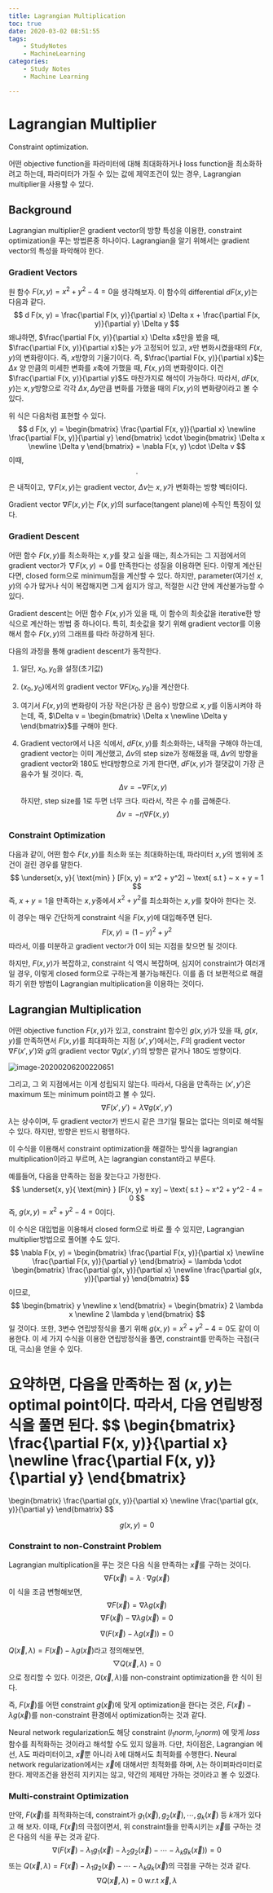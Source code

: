 ```yaml
---
title: Lagrangian Multiplication
toc: true
date: 2020-03-02 08:51:55
tags:
	- StudyNotes
	- MachineLearning
categories:
	- Study Notes
	- Machine Learning

---
```




# Lagrangian Multiplier



Constraint optimization.

어떤 objective function을 파라미터에 대해 최대화하거나 loss function을 최소화하려고 하는데, 파라미터가 가질 수 있는 값에 제약조건이 있는 경우, Lagrangian multiplier을 사용할 수 있다.



## Background

Lagrangian multiplier은 gradient vector의 방향 특성을 이용한, constraint optimization을 푸는 방법론중 하나이다. Lagrangian을 알기 위해서는 gradient vector의 특성을 파악해야 한다.



### Gradient Vectors

원 함수 $F(x, y) = x^2 + y^2 - 4 = 0$을 생각해보자. 이 함수의 differential $d F(x, y)$는 다음과 같다.
$$
d F(x, y) = \frac{\partial F(x, y)}{\partial x} \Delta x + \frac{\partial F(x, y)}{\partial y} \Delta y
$$
왜냐하면, $\frac{\partial F(x, y)}{\partial x} \Delta x$만을 봤을 때, $\frac{\partial F(x, y)}{\partial x}$는 $y$가 고정되어 있고, $x$만 변화시켰을때의 $F(x, y)$의 변화량이다. 즉, $x$방향의 기울기이다. 즉, $\frac{\partial F(x, y)}{\partial x}$는 $\Delta x$ 양 만큼의 미세한 변화를 $x$축에 가했을 때, $F(x, y)$의 변화량이다. 이건 $\frac{\partial F(x, y)}{\partial y}$도 마찬가지로 해석이 가능하다. 따라서, $d F(x, y)$는 $x, y$방향으로 각각 $\Delta x, \Delta y$만큼 변화를 가했을 때의 $F(x, y)$의 변화량이라고 볼 수 있다.

위 식은 다음처럼 표현할 수 있다.
$$
d F(x, y) = \begin{bmatrix}
\frac{\partial F(x, y)}{\partial x} \newline 
\frac{\partial F(x, y)}{\partial y}
\end{bmatrix} \cdot \begin{bmatrix}
\Delta x \newline 
\Delta y
\end{bmatrix} = 
\nabla F(x, y) \cdot \Delta v
$$
이때, $$\cdot$$은 내적이고, $\nabla F(x, y)$는 gradient vector, $\Delta v$는 $x, y$가 변화하는 방향 벡터이다.

Gradient vector $\nabla F(x, y)$는 $F(x, y)$의 surface(tangent plane)에 수직인 특징이 있다.



### Gradient Descent

어떤 함수 $F(x, y)$를 최소화하는 $x, y$를 찾고 싶을 때는, 최소가되는 그 지점에서의 gradient vector가 $\nabla F(x, y)=0$를 만족한다는 성질을 이용하면 된다. 이렇게 계산된다면, closed form으로 minimum점을 계산할 수 있다. 하지만, parameter(여기선 $x, y$)의 수가 많거나 식이 복잡해지면 그게 쉽지가 않고, 적절한 시간 안에 계산불가능할 수 있다.

Gradient descent는 어떤 함수 $F(x, y)$가 있을 때, 이 함수의 최솟값을 iterative한 방식으로 계산하는 방법 중 하나이다. 특히, 최솟값을 찾기 위해 gradient vector를 이용해서 함수 $F(x, y)$의 그래프를 따라 하강하게 된다.

다음의 과정을 통해 gradient descent가 동작한다.

1. 일단, $x_0, y_0$을 설정(초기값)

2. $(x_0, y_0)$에서의 gradient vector $\nabla F(x_0, y_0)$을 계산한다.

3. 여기서 $F(x, y)$의 변화량이 가장 작은(가장 큰 음수) 방향으로 $x, y$를 이동시켜야 하는데, 즉, $\Delta v = \begin{bmatrix} \Delta x \newline \Delta y \end{bmatrix}$를 구해야 한다.

4. Gradient vector에서 나온 식에서, $dF(x, y)$를 최소화하는, 내적을 구해야 하는데, gradient vector는 이미 계산했고, $\Delta v$의 step size가 정해졌을 때, $\Delta v$의 방향을 gradient vector와 180도 반대방향으로 가게 한다면, $dF(x, y)$가 절댓값이 가장 큰 음수가 될 것이다. 즉,
   $$
   \Delta v = -\nabla F(x, y)
   $$
   하지만, step size를 1로 두면 너무 크다. 따라서, 작은 수 $\eta$를 곱해준다.
   $$
   \Delta v = - \eta \nabla F(x, y)
   $$
   



### Constraint Optimization

다음과 같이, 어떤 함수 $F(x, y)$를 최소화 또는 최대화하는데, 파라미터 $x, y$의 범위에 조건이 걸린 경우를 말한다.
$$
\underset{x, y}{ \text{min} } [F(x, y) = x^2 + y^2] ~ \text{ s.t } ~ x + y = 1
$$
즉, $x + y = 1$을 만족하는 $x, y$중에서 $x^2+ y^2$를 최소화하는 $x, y$를 찾아야 한다는 것.

이 경우는 매우 간단하게 constraint 식을 $F(x, y)$에 대입해주면 된다.
$$
F(x, y) = (1 - y)^2 + y^2
$$
따라서, 이를 미분하고 gradient vector가 0이 되는 지점을 찾으면 될 것이다.

하지만, $F(x, y)$가 복잡하고, constraint 식 역시 복잡하며, 심지어 constraint가 여러개일 경우, 이렇게 closed form으로 구하는게 불가능해진다. 이를 좀 더 보편적으로 해결하기 위한 방법이 Lagrangian multiplication을 이용하는 것이다.



## Lagrangian Multiplication

어떤 objective function $F(x, y)$가 있고, constraint 함수인 $g(x, y)$가 있을 때, $g(x, y)$를 만족하면서 $F(x, y)$를 최대화하는 지점 $(x', y')$에서는, $F$의 gradient vector $\nabla F(x', y')$와 $g$의 gradient vector $\nabla g(x', y')$의 방향은 같거나 180도 방향이다.

![image-20200206200220651](https://raw.githubusercontent.com/wayexists02/my-study-note/image/typora/image/image-20200206200220651.png)

그리고, 그 외 지점에서는 이게 성립되지 않는다. 따라서, 다음을 만족하는 $(x', y')$은 maximum 또는 minimum point라고 볼 수 있다.
$$
\nabla F(x', y') = \lambda \nabla g(x', y')
$$
$\lambda$는 상수이며, 두 gradient vector가 반드시 같은 크기일 필요는 없다는 의미로 해석될 수 있다. 하지만, 방향은 반드시 평행하다.

이 수식을 이용해서 constraint optimization을 해결하는 방식을 lagrangian multiplication이라고 부르며, $\lambda$는 lagrangian constant라고 부른다.

예를들어, 다음을 만족하는 점을 찾는다고 가정한다.
$$
\underset{x, y}{ \text{min} } [F(x, y) = xy] ~ \text{ s.t } ~ x^2 + y^2 - 4 = 0
$$
즉, $g(x, y) = x^2 + y^2 - 4 = 0$이다.

이 수식은 대입법을 이용해서 closed form으로 바로 풀 수 있지만, Lagrangian multiplier방법으로 풀어볼 수도 있다.
$$
\nabla F(x, y) = \begin{bmatrix}
\frac{\partial F(x, y)}{\partial x} \newline 
\frac{\partial F(x, y)}{\partial y}
\end{bmatrix}
= \lambda \cdot \begin{bmatrix}
\frac{\partial g(x, y)}{\partial x} \newline 
\frac{\partial g(x, y)}{\partial y}
\end{bmatrix}
$$
이므로,
$$
\begin{bmatrix}
y \newline 
x
\end{bmatrix}
= \begin{bmatrix}
2 \lambda x \newline 
2 \lambda y
\end{bmatrix}
$$
일 것이다. 또한, 3변수 연립방정식을 풀기 위해 $g(x, y) = x^2 + y^2 - 4 = 0$도 같이 이용한다. 이 세 가지 수식을 이용한 연립방정식을 풀면, constraint를 만족하는 극점(극대, 극소)을 얻을 수 있다.



요약하면, 다음을 만족하는 점 $(x, y)$는 optimal point이다. 따라서, 다음 연립방정식을 풀면 된다.
$$
\begin{bmatrix}
\frac{\partial F(x, y)}{\partial x} \newline 
\frac{\partial F(x, y)}{\partial y}
\end{bmatrix}
=
\begin{bmatrix}
\frac{\partial g(x, y)}{\partial x} \newline 
\frac{\partial g(x, y)}{\partial y}
\end{bmatrix}
$$

$$
g(x, y) = 0
$$



### Constraint to non-Constraint Problem

Lagrangian multiplication을 푸는 것은 다음 식을 만족하는 $\vec{x}$를 구하는 것이다.
$$
\nabla F(\vec{x}) = \lambda \cdot \nabla g(\vec{x})
$$
이 식을 조금 변형해보면,
$$
\nabla F(\vec{x}) = \nabla \lambda g(\vec{x})
$$
$$
\nabla F(\vec{x}) - \nabla \lambda g(\vec{x}) = 0
$$

$$
\nabla (F(\vec{x}) - \lambda g(\vec{x})) = 0
$$

$Q(\vec{x}, \lambda) = F(\vec{x}) - \lambda g(\vec{x})$라고 정의해보면,
$$
\bigtriangledown Q(\vec{x}, \lambda) = 0
$$
으로 정리할 수 있다. 이것은, $Q(\vec{x},\lambda)$를 non-constraint optimization을 한 식이 된다.

즉, $F(\vec{x})$를 어떤 constraint $g(\vec{x})$에 맞게 optimization을 한다는 것은, $F(\vec{x}) - \lambda g(\vec{x})$를 non-constraint 환경에서 optimization하는 것과 같다.

Neural network regularization도 해당 constraint ($l_1 norm, l_2 norm$) 에 맞게 $loss$함수를 최적화하는 것이라고 해석할 수도 있지 않을까. 다만, 차이점은, Lagrangian 에선, $\lambda$도 파라미터이고, $\vec{x}$뿐 아니라 $\lambda$에 대해서도 최적화를 수행한다. Neural network regularization에서는 $\vec{x}$에 대해서만 최적화를 하며, $\lambda$는 하이퍼파라미터로 한다. 제약조건을 완전히 지키지는 않고, 약간의 제제만 가하는 것이라고 볼 수 있겠다.



### Multi-constraint Optimization

만약, $F(\vec{x})$를 최적화하는데, constraint가 $g_1(\vec{x}), g_2(\vec{x}), \cdots, g_k(\vec{x})$ 등 $k$개가 있다고 해 보자. 이때, $F(\vec{x})$의 극점이면서, 위 constraint들을 만족시키는 $\vec{x}$를 구하는 것은 다음의 식을 푸는 것과 같다.
$$
\nabla (F(\vec{x}) - \lambda_1 g_1(\vec{x}) - \lambda_2 g_2 (\vec{x}) - \cdots - \lambda_k g_k (\vec{x})) = 0
$$
또는 $Q(\vec{x}, \lambda) = F(\vec{x}) - \lambda_1 g_2(\vec{x}) - \cdots - \lambda_k g_k(\vec{x})$의 극점을 구하는 것과 같다.
$$
\nabla Q(\vec{x}, \lambda) = 0 ~ \text{w.r.t} ~ \vec{x}, \lambda
$$


